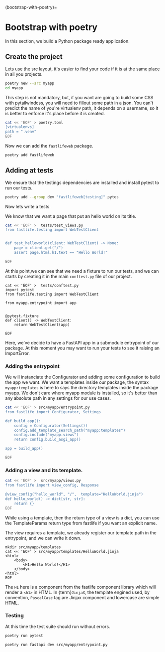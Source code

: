 (bootstrap-with-poetry)=
# Bootstrap with poetry

In this section, we build a Python package ready application.


## Create the project

Lets use the src layout, it's easier to find your code if it is at the same place
in all you projects.

```bash
poetry new --src myapp
cd myapp
```

This step is not mandatory, but, if you want are going to build some CSS with
pytailwindcss, you will need to fillout some path in a json.
You can't predict the name of you're virtualenv path, it depends on a username,
so it is better to enforce it's place before it is created.

```bash
cat << 'EOF' > poetry.toml
[virtualenvs]
path = ".venv"
EOF
```

Now we can add the `fastlifeweb` package.

```bash
poetry add fastlifeweb
```


## Adding at tests

We ensure that the testings dependencies are installed and install pytest
to run our tests.

```bash
poetry add --group dev "fastlifeweb[testing]" pytes
```

Now lets write a tests.

We know that we want a page that put an hello world on its title.

```bash
cat << 'EOF' >  tests/test_views.py
from fastlife.testing import WebTestClient


def test_helloworld(client: WebTestClient) -> None:
    page = client.get("/")
    assert page.html.h1.text == "Hello World!"

EOF
```

At this point,we can see that we need a fixture to run our tests, and
we can starts by creating it in the main `conftest.py`
file of our project.

```
cat << 'EOF' >  tests/conftest.py
import pytest
from fastlife.testing import WebTestClient

from myapp.entrypoint import app


@pytest.fixture
def client() -> WebTestClient:
    return WebTestClient(app)

EOF
```

Here, we've decide to have a FastAPI app in a submodule entrypoint of our package.
At this moment you may want to run your tests to see it raising an ImportError.

### Adding the entrypoint

We will instanciate the Configurator and adding some configuration to build
the app we want.
We want a templates inside our package, the syntax `myapp:templates` is
here to says the directory templates inside the package myapp. We don't
care where myapp module is installed, so it's better than any absolute path
in any settings for our use cases.


```bash
cat << 'EOF' > src/myapp/entrypoint.py
from fastlife import Configurator, Settings

def build_app():
    config = Configurator(Settings())
    config.add_template_search_path("myapp:templates")
    config.include("myapp.views")
    return config.build_asgi_app()

app = build_app()

EOF
```

### Adding a view and its template.

```bash
cat << 'EOF' >  src/myapp/views.py
from fastlife import view_config, Response

@view_config("hello_world", "/",  template="HelloWorld.jinja")
def hello_world() -> dict[str, str]:
    return {}
EOF
```

While using a template, then the return type of a view is a dict,
you can use the TemplateParams return type from fastlife if you want
an explicit name.


The view requires a template, we already register our template path
in the entrypoint, and we can write it down.

```
mkdir src/myapp/templates
cat << 'EOF' > src/myapp/templates/HelloWorld.jinja
<html>
    <body>
        <H1>Hello World!</H1>
    </body>
<html>
EOF
```

The `H1` here is a component from the fastlife component library which
will render a `<h1>` in HTML. In {term}`JinjaX`, the template engined used,
by convention, `PascalCase` tag are Jinjax component and lowercase are simple HTML.


### Testing

At this time the test suite should run without errors.
```bash
poetry run pytest
```

```bash
poetry run fastapi dev src/myapp/entrypoint.py
```
